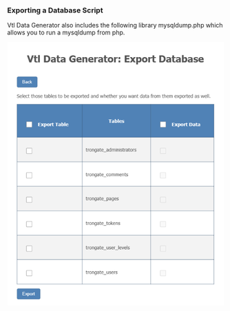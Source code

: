 ### Exporting a Database Script

Vtl Data Generator also includes the following library mysqldump.php which allows you to run a mysqldump from php.

!['](assets/help/images/exportdata1.png)